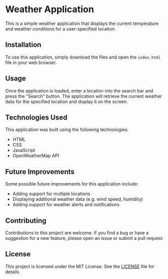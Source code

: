 # Weather Application

This is a simple weather application that displays the current temperature and weather conditions for a user-specified location.

## Installation

To use this application, simply download the files and open the `index.html` file in your web browser.

## Usage

Once the application is loaded, enter a location into the search bar and press the "Search" button. The application will retrieve the current weather data for the specified location and display it on the screen.

## Technologies Used

This application was built using the following technologies:

- HTML
- CSS
- JavaScript
- OpenWeatherMap API

## Future Improvements

Some possible future improvements for this application include:

- Adding support for multiple locations
- Displaying additional weather data (e.g. wind speed, humidity)
- Adding support for weather alerts and notifications

## Contributing

Contributions to this project are welcome. If you find a bug or have a suggestion for a new feature, please open an issue or submit a pull request.

## License

This project is licensed under the MIT License. See the [LICENSE](LICENSE) file for details.
